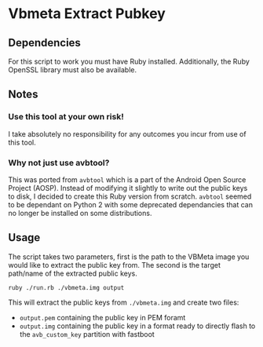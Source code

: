 # Vbmeta Extract Pubkey

## Dependencies

For this script to work you must have Ruby installed. Additionally, the Ruby
OpenSSL library must also be available.

## Notes

### Use this tool at your own risk!

I take absolutely no responsibility for any outcomes you incur from use of this
tool.

### Why not just use avbtool?

This was ported from `avbtool` which is a part of the Android Open Source
Project (AOSP). Instead of modifying it slightly to write out the public keys
to disk, I decided to create this Ruby version from scratch. `avbtool` seemed
to be dependant on Python 2 with some deprecated dependancies that can no
longer be installed on some distributions.

## Usage

The script takes two parameters, first is the path to the VBMeta image you
would like to extract the public key from. The second is the target path/name
of the extracted public keys.

```
ruby ./run.rb ./vbmeta.img output
```

This will extract the public keys from `./vbmeta.img` and create two files:
* `output.pem` containing the public key in PEM foramt
* `output.img` containing the public key in a format ready to directly flash to
the `avb_custom_key` partition with fastboot
